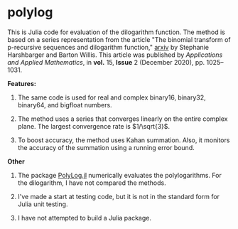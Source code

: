 # polylog

 This is Julia code for evaluation of the dilogarithm function. The method is based on a series representation from the article "The binomial transform of p-recursive sequences and  dilogarithm function," [arxiv][def] by Stephanie Harshbarger and Barton Willis. This article was published by _Applications and Applied Mathematics_, in **vol.** 15, **Issue** 2 (December 2020), pp. 1025–1031.

**Features:**

 1. The same code is used for real and complex binary16, binary32, binary64, and bigfloat numbers.

 2. The method uses a series that converges linearly on the entire complex plane. The largest convergence rate is $1/\sqrt{3}$.

 3. To boost accuracy, the method uses Kahan summation. Also, it monitors the accuracy of the summation using a running error bound.

**Other**

1. The package [PolyLog.jl](https://juliapackages.com/p/polylog) numerically evaluates the polylogarithms. For the dilogarithm, I have not compared the methods.

2. I've made a start at testing code, but it is not in the standard form for Julia unit testing.

3. I have not attempted to build a Julia package.

[def]: https://arxiv.org/pdf/1910.06928.pdf